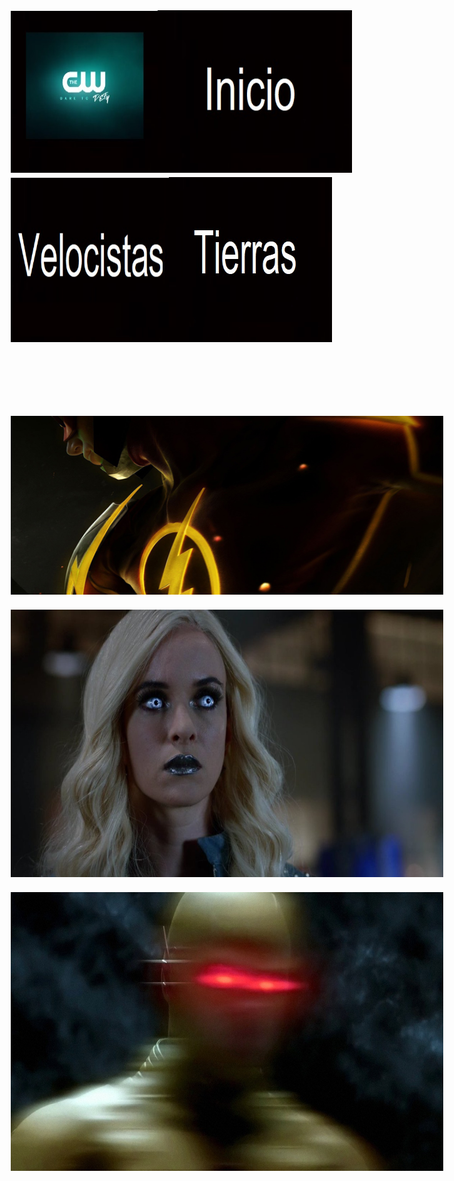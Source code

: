 <!DOCTYPE html PUBLIC "-//W3C//DTD XHTML 1.0 Transitional//EN" "http://www.w3.org/TR/xhtml1/DTD/xhtml1-transitional.dtd">
<html xmlns="http://www.w3.org/1999/xhtml">
<head>
<meta http-equiv="Content-Type" content="text/html; charset=utf-8" />
<title>Documento sin título</title>
<style type="text/css">
body {
	background-image: url(giphy%20(1)
.gif);
	background-repeat: repeat;
	background-image: url(edd1b6_f2087c43771844cf92a7fae4b77e392e.gif);
}
body,td,th {
	font-size: larger;
	color: #000;
}
#apDiv1 {
	position:absolute;
	width:200px;
	height:46px;
	z-index:1;
	left: 1207px;
	top: 55px;
	visibility: hidden;
}
</style>
<script type="text/javascript">
function MM_swapImgRestore() { //v3.0
  var i,x,a=document.MM_sr; for(i=0;a&&i<a.length&&(x=a[i])&&x.oSrc;i++) x.src=x.oSrc;
}
function MM_preloadImages() { //v3.0
  var d=document; if(d.images){ if(!d.MM_p) d.MM_p=new Array();
    var i,j=d.MM_p.length,a=MM_preloadImages.arguments; for(i=0; i<a.length; i++)
    if (a[i].indexOf("#")!=0){ d.MM_p[j]=new Image; d.MM_p[j++].src=a[i];}}
}

function MM_findObj(n, d) { //v4.01
  var p,i,x;  if(!d) d=document; if((p=n.indexOf("?"))>0&&parent.frames.length) {
    d=parent.frames[n.substring(p+1)].document; n=n.substring(0,p);}
  if(!(x=d[n])&&d.all) x=d.all[n]; for (i=0;!x&&i<d.forms.length;i++) x=d.forms[i][n];
  for(i=0;!x&&d.layers&&i<d.layers.length;i++) x=MM_findObj(n,d.layers[i].document);
  if(!x && d.getElementById) x=d.getElementById(n); return x;
}

function MM_swapImage() { //v3.0
  var i,j=0,x,a=MM_swapImage.arguments; document.MM_sr=new Array; for(i=0;i<(a.length-2);i+=3)
   if ((x=MM_findObj(a[i]))!=null){document.MM_sr[j++]=x; if(!x.oSrc) x.oSrc=x.src; x.src=a[i+2];}
}
</script>
</head>

<body onload="MM_preloadImages('Flash-Logo.gif','1526047648_Reverse-Flash-dr-harrison-wells-38759515-500-236.gif')">
<h2><a href="index.md"><img src="negro-5686e4bf3df78ccc15019c28.jpg" width="235" height="259" /></a><a href="index.md"><img src="negro-5686e4bf3df78ccc15019c28 - copia.jpg" width="311" height="260" /></a><a href="Speedsters.html"><img src="negro-5686e4bf3df78ccc15019c28 - copia - copia.jpg" width="253" height="263" /></a><a href="Tierras.html"><img src="negro-5686e4bf3df78ccc15019c28 - copia - copia (2).jpg" width="261" height="264" /></a></h2>
<div id="apDiv1">
  <embed src="THE FLASH Theme - [Styzmask Remix](MP3_128K).mp3" width="203" height="45" loop=¨true¨ pluginspage="Speedsters.html"></embed>
</div>
<p>&nbsp;</p>
<p>&nbsp;</p>
<p><a href="#" onmouseout="MM_swapImgRestore()" onmouseover="MM_swapImage('Image5','','Flash-Logo.gif',1)"><img src="flash-injustice-grodd-fb.jpg" name="Image5" width="1075" height="286" border="0" id="Image5" /></a></p>
<p><a href="#" onmouseout="MM_swapImgRestore()" onmouseover="MM_swapImage('Image6','','tumblr_oppql0NQtr1sieiueo1_500.gif',0)"><img src="DZJG-a0WkAAX6tB.jpg" name="Image6" width="1071" height="428" border="0" id="Image6" /></a></p>
<p><a href="#" onmouseout="MM_swapImgRestore()" onmouseover="MM_swapImage('Image7','','1526047648_Reverse-Flash-dr-harrison-wells-38759515-500-236.gif',1)"><img src="g2N4a.jpg" name="Image7" width="1068" height="446" border="0" id="Image7" /></a></p>
</body>
</html>
